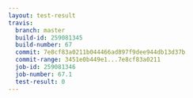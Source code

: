 ```yaml
---
layout: test-result
travis:
  branch: master
  build-id: 259081345
  build-number: 67
  commit: 7e8cf83a0211b044466ad897f9dee944db13d37b
  commit-range: 3451e0b449e1...7e8cf83a0211
  job-id: 259081346
  job-number: 67.1
  test-result: 0
---
```

